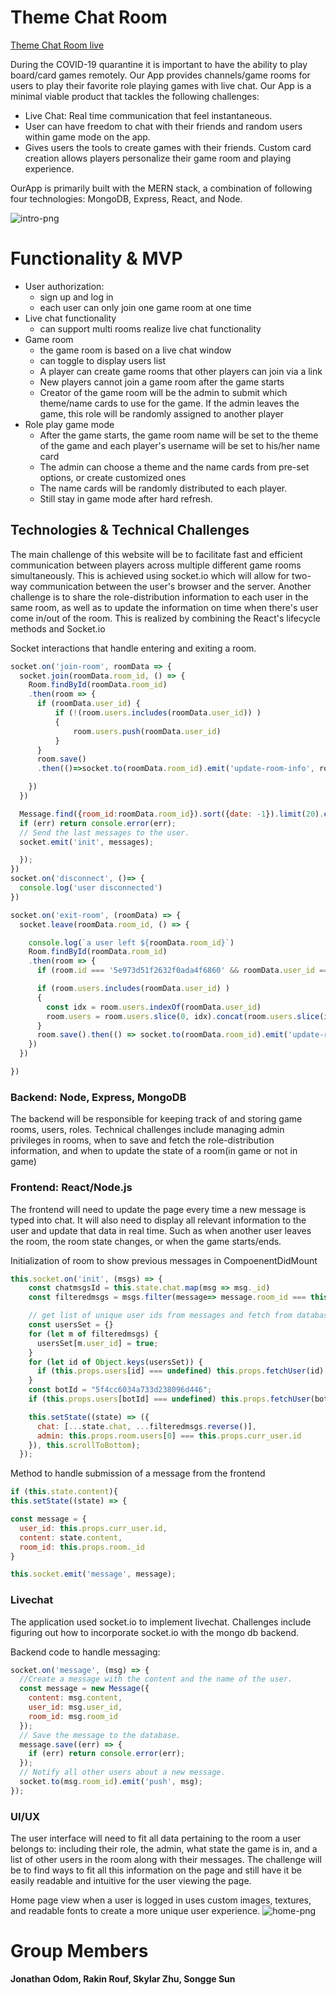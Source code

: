 # Theme Chat Room

[Theme Chat Room live](https://thegameroom100.herokuapp.com/#/)

During the COVID-19 quarantine it is important to have the ability to play board/card games remotely. Our App provides channels/game rooms for users to play their favorite role playing games with live chat. Our App is a minimal viable product that tackles the following challenges:

* Live Chat: Real time communication that feel instantaneous.  
* User can have freedom to chat with their friends and random users within game mode on the app.  
* Gives users the tools to create games with their friends. Custom card creation allows players personalize their game room and playing experience.   

OurApp is primarily built with the MERN stack, a combination of following four technologies: MongoDB, Express, React, and Node.

![intro-png](frontend/public/readme_images/theme_example.png)

# Functionality & MVP

* User authorization: 
   * sign up and log in
   * each user can only join one game room at one time
* Live chat functionality 
  * can support multi rooms realize live chat functionality
* Game room
   * the game room is based on a live chat window
   * can toggle to display users list
   * A player can create game rooms that other players can join via a link
   * New players cannot join a game room after the game starts 
   * Creator of the game room will be the admin to submit which theme/name cards to use for the game. If the admin leaves the game, this role will be randomly assigned to another player
* Role play game mode
   * After the game starts, the game room name will be set to the theme of the game and each player's username will be set to his/her name card
   * The admin can choose a theme and the name cards from pre-set options, or create customized ones  
   * The name cards will be randomly distributed to each player. 
   * Still stay in game mode after hard refresh.
   
## Technologies & Technical Challenges
The main challenge of this website will be to facilitate fast and efficient communication between players across multiple different game rooms simultaneously. This is achieved using socket.io which will allow for two-way communication between the user's browser and the server. Another challenge is to share the role-distribution information to each user in the same room, as well as to update the information on time when there's user come in/out of the room. This is realized by combining the React's lifecycle methods and Socket.io  

Socket interactions that handle entering and exiting a room.
```js
socket.on('join-room', roomData => {
  socket.join(roomData.room_id, () => {
    Room.findById(roomData.room_id)
    .then(room => {
      if (roomData.user_id) {
          if (!(room.users.includes(roomData.user_id)) ) 
          {
              room.users.push(roomData.user_id)
          }
      }
      room.save()
      .then(()=>socket.to(roomData.room_id).emit('update-room-info', roomData))

    })
  })

  Message.find({room_id:roomData.room_id}).sort({date: -1}).limit(20).exec((err, messages) => {
  if (err) return console.error(err);    
  // Send the last messages to the user.
  socket.emit('init', messages);

  });
})
socket.on('disconnect', ()=> {
  console.log('user disconnected')
})

socket.on('exit-room', (roomData) => {
  socket.leave(roomData.room_id, () => {

    console.log(`a user left ${roomData.room_id}`)
    Room.findById(roomData.room_id)
    .then(room => {
      if (room.id === '5e973d51f2632f0ada4f6860' && roomData.user_id === '5e725fb8952bd9184885a349') return 

      if (room.users.includes(roomData.user_id) ) 
      {
        const idx = room.users.indexOf(roomData.user_id)
        room.users = room.users.slice(0, idx).concat(room.users.slice(idx+1))
      }
      room.save().then(() => socket.to(roomData.room_id).emit('update-room-info', roomData))
    })
  })

})
```

### Backend: Node, Express, MongoDB
The backend will be responsible for keeping track of and storing game rooms, users, roles. Technical challenges include managing admin privileges in rooms, when to save and fetch the role-distribution information, and when to update the state of a room(in game or not in game)

### Frontend: React/Node.js 
The frontend will need to update the page every time a new message is typed into chat. It will also need to display all relevant information to the user and update that data in real time. Such as when another user leaves the room, the room state changes, or when the game starts/ends.

Initialization of room to show previous messages in CompoenentDidMount
```js
this.socket.on('init', (msgs) => {     
    const chatmsgsId = this.state.chat.map(msg => msg._id)
    const filteredmsgs = msgs.filter(message=> message.room_id === this.props.room._id && !chatmsgsId.includes(message._id))

    // get list of unique user ids from messages and fetch from database
    const usersSet = {}
    for (let m of filteredmsgs) {
      usersSet[m.user_id] = true;
    }
    for (let id of Object.keys(usersSet)) {
      if (this.props.users[id] === undefined) this.props.fetchUser(id)
    }
    const botId = "5f4cc6034a733d238096d446";
    if (this.props.users[botId] === undefined) this.props.fetchUser(botId)

    this.setState((state) => ({
      chat: [...state.chat, ...filteredmsgs.reverse()],
      admin: this.props.room.users[0] === this.props.curr_user.id
    }), this.scrollToBottom);
  });  
```

Method to handle submission of a message from the frontend
```js
if (this.state.content){
this.setState((state) => {

const message = {
  user_id: this.props.curr_user.id,
  content: state.content,
  room_id: this.props.room._id
}

this.socket.emit('message', message);
```

### Livechat
The application used socket.io to implement livechat. Challenges include figuring out how to incorporate socket.io with the mongo db backend.

Backend code to handle messaging:
```js
socket.on('message', (msg) => {
  //Create a message with the content and the name of the user.
  const message = new Message({
    content: msg.content,
    user_id: msg.user_id,
    room_id: msg.room_id
  });
  // Save the message to the database.
  message.save((err) => {
    if (err) return console.error(err);
  });
  // Notify all other users about a new message.
  socket.to(msg.room_id).emit('push', msg);
});
```

### UI/UX
The user interface will need to fit all data pertaining to the room a user belongs to: including their role, the admin, what state the game is in, and a list of other users in the room along with their messages. The challenge will be to find ways to fit all this information on the page and still have it be easily readable and intuitive for the user viewing the page.

Home page view when a user is logged in uses custom images, textures, and readable fonts to create a more unique user experience.
![home-png](frontend/public/readme_images/home_page.png)


# Group Members 
**Jonathan Odom, Rakin Rouf, Skylar Zhu, Songge Sun**
